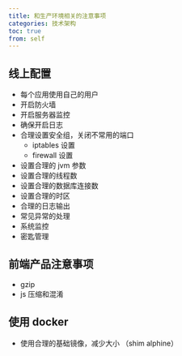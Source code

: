 ```yaml
---
title: 和生产环境相关的注意事项
categories: 技术架构
toc: true
from: self
---
```


## 线上配置

- 每个应用使用自己的用户
- 开启防火墙
- 开启服务器监控
- 确保开启日志
- 合理设置安全组，关闭不常用的端口
  - iptables 设置
  - firewall 设置
- 设置合理的 jvm 参数
- 设置合理的线程数
- 设置合理的数据库连接数
- 设置合理的时区
- 合理的日志输出
- 常见异常的处理
- 系统监控
- 密匙管理

## 前端产品注意事项

- gzip
- js 压缩和混淆
  
## 使用 docker 

- 使用合理的基础镜像，减少大小 （shim alphine）